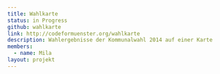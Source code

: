 ```yaml
---
title: Wahlkarte
status: in Progress
github: wahlkarte
link: http://codeformuenster.org/wahlkarte
description: Wahlergebnisse der Kommunalwahl 2014 auf einer Karte
members:
  - name: Mila
layout: projekt
---
```


